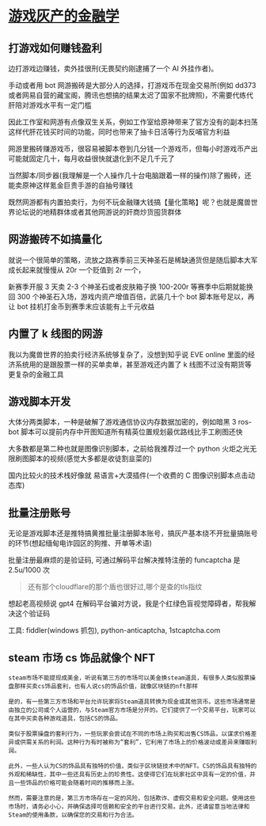 # [游戏灰产的金融学](/2023/10/game_grey_market_bot_hacker.md)

## 打游戏如何赚钱盈利

边打游戏边赚钱，卖外挂很刑(无畏契约刚逮捕了一个 AI 外挂作者)。

手动或者用 bot 网游搬砖是大部分人的选择，打游戏币在现金交易所(例如 dd373 或者网易自营的藏宝阁，腾讯也想搞的结果太迟了国家不批牌照)，不需要代练代肝陪对游戏水平有一定门槛

因此工作室和网游有点像双生关系，例如工作室给原神带来了官方没有的副本扫荡这样代肝花钱买时间的功能，同时也带来了抽卡日活等行为反哺官方利益

网游里搬砖赚游戏币，很容易被脚本卷到几分钱一个游戏币，但每小时游戏币产出可能就固定几十，每月收益很快就退化到不足几千元了

当然脚本/同步器(我理解是一个人操作几十台电脑跟着一样的操作)除了搬砖，还能卖原神这样氪金巨贵手游的自抽号赚钱

既然网游都有内置拍卖行，为何不玩金融赚大钱搞【量化策略】呢？也就是魔兽世界论坛说的地精群体或者其他网游说的奸商炒货囤货群体

## 网游搬砖不如搞量化

就说一个很简单的策略，流放之路赛季前三天神圣石是稀缺通货但是随后脚本大军成长起来就慢慢从 20r 一个贬值到 2r 一个，

新赛季开服 3 天卖 2-3 个神圣石或者皮肤箱子换 100-200r 等赛季中后期就能换回 300 个神圣石入场，游戏内资产增值百倍，武装几十个 bot 脚本账号足以，再让 bot 挂机打金币到赛季末应该能有上千元收益

## 内置了 k 线图的网游

我以为魔兽世界的拍卖行经济系统够复杂了，没想到知乎说 EVE online 里面的经济系统用的是跟股票一样的买单卖单，甚至游戏还内置了 k 线图不过没有期货等更复杂的金融工具

## 游戏脚本开发

大体分两类脚本，一种是破解了游戏通信协议内存数据加密的，例如暗黑 3 ros-bot 脚本可以提前内存中开图知道所有精英位置规划最优路线比手工刷图还快

大多数都是第二种也就是图像识别脚本，之前给我推荐过一个 python 火炬之光无限刷图脚本的视频(感觉大多都是收徒割韭菜的)

国内比较火的技术栈好像就 易语言+大漠插件(一个收费的 C 图像识别脚本点击动态库)

## 批量注册账号

无论是游戏脚本还是推特搞黄推批量注册脚本账号，搞灰产基本绕不开批量搞账号的环节(想起缅甸电诈园区的狗推、开单等术语)

批量注册最麻烦的是验证码, 可通过解码平台解决推特注册的 funcaptcha 是 2.5u/1000 次

> 还有那个cloudflare的那个盾也很好过,哪个是查的tls指纹

想起老高视频说 gpt4 在解码平台骗对方说，我是个红绿色盲视觉障碍者，帮我解决这个验证码

工具: fiddler(windows 抓包), python-anticaptcha, 1stcaptcha.com

## steam 市场 cs 饰品就像个 NFT

```
steam市场不能提现成美金，听说有第三方的市场可以美金换steam道具，有很多人类似股票操盘那样买卖cs饰品套利，也有人说cs的饰品价值，就像区块链的nft那样

是的，有一些第三方市场和平台允许玩家将Steam道具转换为现金或其他货币。这些市场通常是由独立的公司或个人运营的，与Steam官方市场是分开的。它们提供了一个交易平台，玩家可以在其中买卖各种游戏道具，包括CS的饰品。

类似于股票操盘的套利行为，一些玩家会尝试在不同的市场上购买和出售CS饰品，以谋求价格差异或供需关系的利润。这种行为有时被称为“套利”，它利用了市场上的价格波动或差异来赚取利润。

此外，一些人认为CS的饰品具有独特的价值，类似于区块链技术中的NFT。CS的饰品具有独特的外观和稀缺性，其中一些还具有历史上的珍贵性。这使得它们在玩家社区中具有一定的价值，并且一些饰品的价格可能会随着时间的推移而上涨。

然而，需要注意的是，第三方市场存在一定的风险，包括欺诈、虚假交易和安全问题。使用这些市场时，请务必小心，并确保选择可信赖和安全的平台进行交易。此外，还请留意当地法律和Steam的使用条款，以确保您的交易和行为合法。
```

